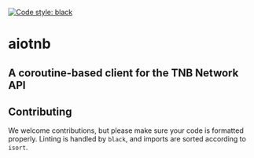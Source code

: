 [![Code style: black](https://img.shields.io/badge/code%20style-black-000000.svg)](https://github.com/psf/black)


# aiotnb

## A coroutine-based client for the TNB Network API


## Contributing

We welcome contributions, but please make sure your code is formatted properly.
Linting is handled by `black`, and imports are sorted according to `isort`.